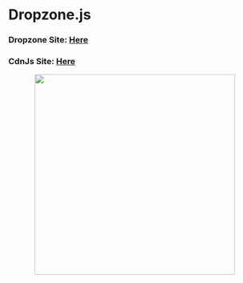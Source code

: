   # Dropzone.js 


### Dropzone Site: [Here](https://www.dropzonejs.com/)
### CdnJs Site: [Here](https://cdnjs.com/libraries/dropzone)
 

<p align="center"><a href="https://laravel.com" target="_blank"><img src="https://raw.githubusercontent.com/laravel/art/master/logo-lockup/5%20SVG/2%20CMYK/1%20Full%20Color/laravel-logolockup-cmyk-red.svg" width="400"></a></p>
